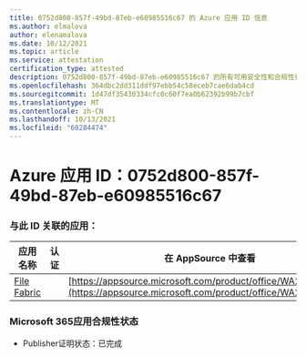 ```yaml
---
title: 0752d800-857f-49bd-87eb-e60985516c67 的 Azure 应用 ID 信息
ms.author: elmalova
author: elenamalova
ms.date: 10/12/2021
ms.topic: article
ms.service: attestation
certification_type: attested
description: 0752d800-857f-49bd-87eb-e60985516c67 的所有可用安全性和合规性信息。
ms.openlocfilehash: 364dbc2dd311ddf97ebb54c58eceb7cae6dab4cd
ms.sourcegitcommit: 1d47df35430334cfc0c60f7ea0b62392b99b7cbf
ms.translationtype: MT
ms.contentlocale: zh-CN
ms.lasthandoff: 10/13/2021
ms.locfileid: "60284474"
---
```

# <a name="azure-app-id-0752d800-857f-49bd-87eb-e60985516c67"></a>Azure 应用 ID：0752d800-857f-49bd-87eb-e60985516c67


### <a name="apps-associated-with-this-id"></a>与此 ID 关联的应用：
| **应用名称** | **认证** | **在 AppSource 中查看** |
|--------------|---------------|-----------------------|
| [File Fabric](https://docs.microsoft.com/microsoft-365-app-certification/forward/WA200003017) |  | [https://appsource.microsoft.com/product/office/WA200003017](https://appsource.microsoft.com/product/office/WA200003017) |

### <a name="microsoft-365-app-compliance-status"></a>Microsoft 365应用合规性状态
- Publisher证明状态：已完成
